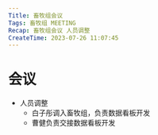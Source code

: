 ```yaml
---
Title: 畜牧组会议
Tags: 畜牧组 MEETING
Recap: 畜牧组会议 人员调整 
CreateTime: 2023-07-26 11:07:45
---
```

# 会议

- 人员调整
	- 白子彤调入畜牧组，负责数据看板开发
	- 曹健负责交接数据看板开发